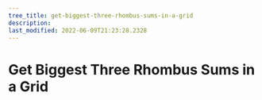 ```yaml
---
tree_title: get-biggest-three-rhombus-sums-in-a-grid
description: 
last_modified: 2022-06-09T21:23:28.2328
---
```


# Get Biggest Three Rhombus Sums in a Grid
